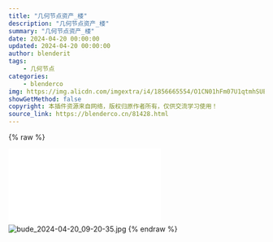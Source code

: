 ```yaml
---
title: "几何节点资产_楼"
description: "几何节点资产_楼"
summary: "几何节点资产_楼"
date: 2024-04-20 00:00:00
updated: 2024-04-20 00:00:00
author: blenderit
tags: 
    - 几何节点
categories:
    - blenderco
img: https://img.alicdn.com/imgextra/i4/1856665554/O1CN01hFm07U1qtmhSUERec_!!1856665554.jpg
showGetMethod: false
copyright: 本插件资源来自网络，版权归原作者所有，仅供交流学习使用！
source_link: https://blenderco.cn/81428.html
---
```


{% raw %}
<p></p><div id="external-video-5abd285aa8" class="external-video"><iframe frameborder="0" src="//player.bilibili.com/player.html?aid=1603300063&amp;bvid=BV1Km421x7Tm&amp;cid=1509709511&amp;p=1" allowfullscreen="true"></iframe></div><img src="https://img.alicdn.com/imgextra/i4/1856665554/O1CN01hFm07U1qtmhSUERec_!!1856665554.jpg" alt="bude_2024-04-20_09-20-35.jpg">
<div style="display: none">blenderco</div>
{% endraw %}
